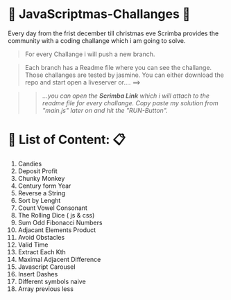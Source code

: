#  :christmas_tree: JavaScriptmas-Challanges  :christmas_tree: 

Every day from the frist december till christmas eve Scrimba provides the community with a coding challange which i am going to solve.


>For every Challange i will push a new branch.

>Each branch has a Readme file where you can see the challange.
>Those challanges are tested by jasmine.
> You can either download the repo and start open a liveserver or.... ==>

>> *...you can open the **Scrimba Link** which i will attach to the readme file for every challange. Copy paste my solution from "main.js" later on and hit the "RUN-Button".*

# :eyes: List of Content:  :clipboard:

1.  Candies
2.  Deposit Profit
3.  Chunky Monkey
4.  Century form Year
5.  Reverse a String
6.  Sort by Lenght
7.  Count Vowel Consonant
8.  The Rolling Dice ( js & css)
9.  Sum Odd Fibonacci Numbers
10. Adjacant Elements Product
11. Avoid Obstacles
12. Valid Time
13. Extract Each Kth
14. Maximal Adjacent Difference
15. Javascript Carousel
16. Insert Dashes
17. Different symbols naive
18. Array previous less
